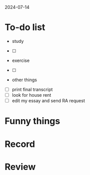 2024-07-14

# To-do list
- study
- [ ]  
- exercise
- [ ] 
- other things
- [ ] print final transcript
- [ ] look for house rent
- [ ] edit my essay and send RA request
# Funny things


# Record


# Review
